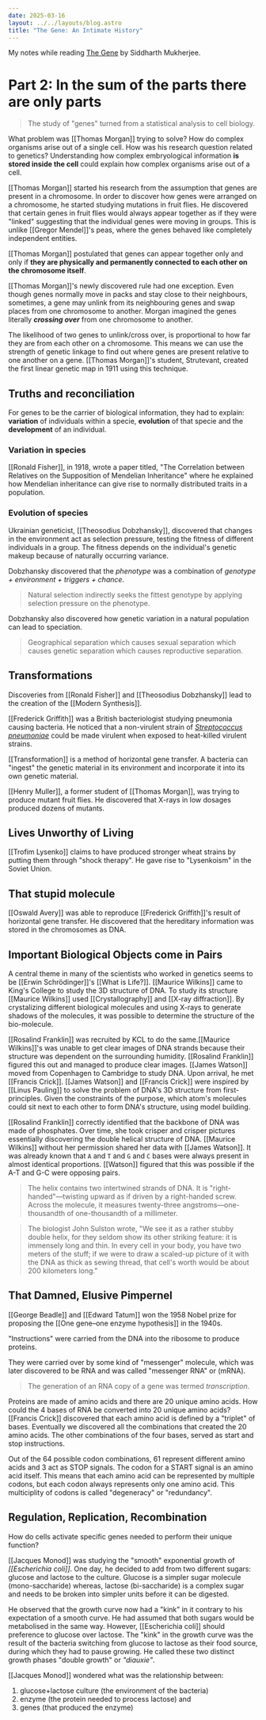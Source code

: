 ```yaml
---
date: 2025-03-16
layout: ../../layouts/blog.astro
title: "The Gene: An Intimate History"
---
```

My notes while reading [The Gene](https://www.goodreads.com/book/show/28780555-the-gene) by Siddharth Mukherjee.

# Part 2:  In the sum of the parts there are only parts
> The study of "genes" turned from a statistical analysis to cell biology. 

What problem was [[Thomas Morgan]] trying to solve? How do complex organisms arise out of a single cell.
How was his research question related to genetics? Understanding how complex embryological information **is stored inside the cell** could explain how complex organisms arise out of a cell.

[[Thomas Morgan]] started his research from the assumption that genes are present in a chromosome. 
In order to discover how genes were arranged on a chromosome, he started studying mutations in fruit flies. He discovered that certain genes in fruit flies would always appear together as if they were "linked" suggesting that the individual genes were moving in groups. This is unlike [[Gregor Mendel]]'s peas, where the genes behaved like completely independent entities. 

[[Thomas Morgan]] postulated that genes can appear together only and only if **they are physically and permanently connected to each other on the chromosome itself**. 

[[Thomas Morgan]]'s newly discovered rule had one exception. Even though genes normally move in packs and stay close to their neighbours, sometimes, a gene may unlink from its neighbouring genes and swap places from one chromosome to another. Morgan imagined the genes literally ***crossing over*** from one chromosome to another. 

The likelihood of two genes to unlink/cross over, is proportional to how far they are from each other on a chromosome. This means we can use the strength of genetic linkage to find out where genes are present relative to one another on a gene. [[Thomas Morgan]]'s student, Strutevant, created the first linear genetic map in 1911 using this technique.

## Truths and reconciliation 
For genes to be the carrier of biological information, they had to explain: **variation** of individuals within a specie, **evolution** of that specie and the **development** of an individual. 

### Variation in species 
[[Ronald Fisher]], in 1918, wrote a paper titled, "The Correlation between Relatives on the Supposition of Mendelian Inheritance" where he explained how Mendelian inheritance can give rise to normally distributed traits in a population. 

### Evolution of species 
Ukrainian geneticist, [[Theosodius Dobzhansky]], discovered that changes in the environment act as selection pressure, testing the fitness of different individuals in a group. The fitness depends on the individual's genetic makeup because of naturally occurring variance.

Dobzhansky discovered that the *phenotype* was a combination of *genotype + environment + triggers + chance*. 
> Natural selection indirectly seeks the fittest genotype by applying selection pressure on the phenotype.

Dobzhansky also discovered how genetic variation in a natural population can lead to speciation. 
> Geographical separation which causes sexual separation which causes genetic separation which causes reproductive separation.

## Transformations
Discoveries from [[Ronald Fisher]] and [[Theosodius Dobzhansky]] lead to the creation of the [[Modern Synthesis]].

[[Frederick Griffith]] was a British bacteriologist studying pneumonia causing bacteria. He noticed that a non-virulent strain of _[Streptococcus pneumoniae](https://en.wikipedia.org/wiki/Streptococcus_pneumoniae)_ could be made virulent when exposed to heat-killed virulent strains.

[[Transformation]] is a method of horizontal gene transfer. A bacteria can "ingest" the genetic material in its environment and incorporate it into its own genetic material.

[[Henry Muller]], a former student of [[Thomas Morgan]], was trying to produce mutant fruit flies. He discovered that X-rays in low dosages produced dozens of mutants.

## Lives Unworthy of Living
[[Trofim Lysenko]] claims to have produced stronger wheat strains by putting them through "shock therapy". He gave rise to "Lysenkoism" in the Soviet Union.

## That stupid molecule
[[Oswald Avery]] was able to reproduce [[Frederick Griffith]]'s result of horizontal gene transfer. He discovered that the hereditary information was stored in the chromosomes as DNA.

## Important Biological Objects come in Pairs
A central theme in many of the scientists who worked in genetics seems to be [[Erwin Schrödinger]]'s [[What is Life?]]. [[Maurice Wilkins]] came to King's College to study the 3D structure of DNA. To study its structure [[Maurice Wilkins]] used [[Crystallography]] and [[X-ray diffraction]]. By crystalizing different biological molecules and using X-rays to generate shadows of the molecules, it was possible to determine the structure of the bio-molecule.

[[Rosalind Franklin]] was recruited by KCL to do the same.[[Maurice Wilkins]]'s was unable to get clear images of DNA strands because their structure was dependent on the surrounding humidity. [[Rosalind Franklin]] figured this out and managed to produce clear images. [[James Watson]] moved from Copenhagen to Cambridge to study DNA. Upon arrival, he met [[Francis Crick]]. [[James Watson]] and [[Francis Crick]] were inspired by [[Linus Pauling]] to solve the problem of DNA's 3D structure from first-principles. Given the constraints of the purpose, which atom's molecules could sit next to each other to form DNA's structure, using model building.

[[Rosalind Franklin]] correctly identified that the backbone of DNA was made of phosphates. Over time, she took crisper and crisper pictures essentially discovering the double helical structure of DNA. [[Maurice Wilkins]] without her permission shared her data with [[James Watson]]. It was already known that `A` and `T` and `G` and `C` bases were always present in almost identical proportions. [[Watson]] figured that this was possible if the A-T and G-C were opposing pairs.

> The helix contains two intertwined strands of DNA. It is "right-handed"—twisting upward as if driven by a right-handed screw. Across the molecule, it measures twenty-three angstroms—one-thousandth of one-thousandth of a millimeter.

> The biologist John Sulston wrote, "We see it as a rather stubby double helix, for they seldom show its other striking feature: it is immensely long and thin. In every cell in your body, you have two meters of the stuff; if we were to draw a scaled-up picture of it with the DNA as thick as sewing thread, that cell's worth would be about 200 kilometers long."

## That Damned, Elusive Pimpernel
[[George Beadle]] and [[Edward Tatum]] won the 1958 Nobel prize for proposing the [[One gene–one enzyme hypothesis]] in the 1940s.

"Instructions" were carried from the DNA into the ribosome to produce proteins.

They were carried over by some kind of "messenger" molecule, which was later discovered to be RNA and was called "messenger RNA" or (mRNA).

> The generation of an RNA copy of a gene was termed *transcription*.

Proteins are made of amino acids and there are 20 unique amino acids. How could the 4 bases of RNA be converted into 20 unique amino acids? [[Francis Crick]] discovered that each amino acid is defined by a "triplet" of bases. Eventually we discovered all the combinations that created the 20 amino acids. The other combinations of the four bases, served as start and stop instructions.

Out of the 64 possible codon combinations, 61 represent different amino acids and 3 act as STOP signals. The codon for a START signal is an amino acid itself. This means that each amino acid can be represented by multiple codons, but each codon always represents only one amino acid. This multiciplity of codons is called "degeneracy" or "redundancy".

## Regulation, Replication, Recombination
How do cells activate specific genes needed to perform their unique function?

[[Jacques Monod]] was studying the "smooth" exponential growth of *[[Escherichia coli]]*. One day, he decided to add from two different sugars: glucose and lactose to the culture. Glucose is a simpler sugar molecule (mono-saccharide) whereas, lactose (bi-saccharide) is a complex sugar and needs to be broken into simpler units before it can be digested.

He observed that the growth curve now had a "kink" in it contrary to his expectation of a smooth curve. He had assumed that both sugars would be metabolised in the same way. However, [[Escherichia coli]] should preference to glucose over lactose. The "kink" in the growth curve was the result of the bacteria switching from glucose to lactose as their food source, during which they had to pause growing. He called these two distinct growth phases "double growth" or *"diauxie"*.

[[Jacques Monod]] wondered what was the relationship between:
1. glucose+lactose culture (the environment of the bacteria)
2. enzyme (the protein needed to process lactose) and
3. genes (that produced the enzyme)